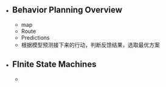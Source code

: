 - ## Behavior Planning Overview
	- map
	- Route
	- Predictions
	- 根据模型预测接下来的行动，判断反馈结果，选取最优方案

- ## FInite State Machines
	- 
<!--stackedit_data:
eyJoaXN0b3J5IjpbMTA3NjU1NDcyMiwtMTI0OTEyMTk1MCwtMT
c4MjgzNTE2NF19
-->